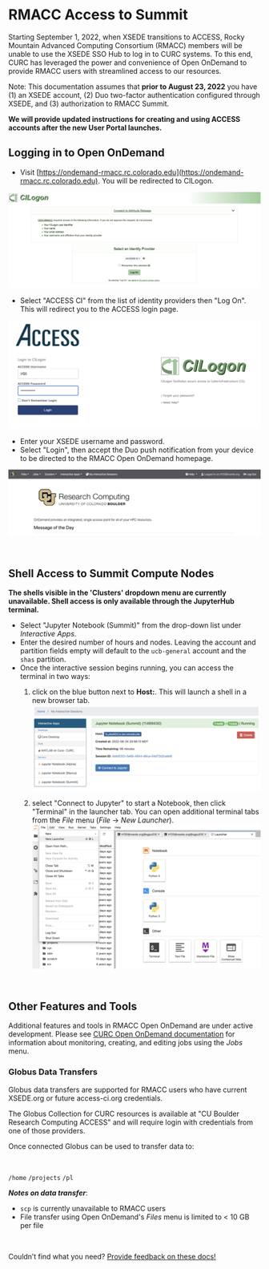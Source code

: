 # RMACC Access to Summit 

Starting September 1, 2022, when XSEDE transitions to ACCESS, Rocky Mountain Advanced Computing Consortium (RMACC) members will be unable to use the XSEDE SSO Hub to log in to CURC systems. To this end, CURC has leveraged the power and convenience of Open OnDemand to provide RMACC users with streamlined access to our resources.


Note: This documentation assumes that **prior to August 23, 2022** you have (1) an XSEDE account, (2) Duo two-factor authentication configured through XSEDE, and (3) authorization to RMACC Summit. 

**We will provide updated instructions for creating and using ACCESS accounts after the new User Portal launches.**


## Logging in to Open OnDemand

- Visit [https://ondemand-rmacc.rc.colorado.edu](https://ondemand-rmacc.rc.colorado.edu).
You will be redirected to CILogon.

![](rmacc/cilogon.png)

- Select "ACCESS CI" from the list of identity providers then "Log On". This will redirect you to the ACCESS login page. 
 
![](rmacc/access_cilogon.png)

- Enter your XSEDE username and password.
- Select "Login", then accept the Duo push notification from your device to be directed to the RMACC Open OnDemand homepage.

![](rmacc/ood_homepage.png)

<br>


## Shell Access to Summit Compute Nodes  


**The shells visible in the 'Clusters' dropdown menu are currently unavailable. Shell access is only available through the JupyterHub terminal.**

- Select "Jupyter Notebook (Summit)" from the drop-down list under _Interactive Apps_.
- Enter the desired number of hours and nodes. Leaving the account and partition fields empty will default to the `ucb-general` account and the `shas` partition. 
- Once the interactive session begins running, you can access the terminal in two ways:
    1. click on the blue button next to **Host:**. This will launch a shell in a new browser tab. ![](rmacc/terminal_method1.png) 

    2. select "Connect to Jupyter" to start a Notebook, then click "Terminal" in the launcher tab. You can open additional terminal tabs from the _File_ menu (_File_ -> _New Launcher_).![](rmacc/terminal_method2.png)

<br>

## Other Features and Tools

Additional features and tools in RMACC Open OnDemand are under active development. Please see [CURC Open OnDemand documentation](https://curc.readthedocs.io/en/latest/gateways/OnDemand.html?highlight=Open%20OnDemand#jobs) for information about monitoring, creating, and editing jobs using the _Jobs_
menu. 


### Globus Data Transfers

Globus data transfers are supported for RMACC users who have current XSEDE.org or future access-ci.org credentials.  

The Globus Collection for CURC resources is available at "CU Boulder Research Computing ACCESS" and will require login with credentials from one of those providers.

Once connected Globus can be used to transfer data to:

<br>

`/home`
`/projects`
`/pl`


**_Notes on data transfer_**:
  - `scp` is currently unavailable to RMACC users
  - File transfer using Open OnDemand's _Files_ menu is  limited to < 10 GB per file


<br>

Couldn’t find what you need? [Provide feedback on these docs!](https://docs.google.com/forms/d/e/1FAIpQLSeaoraGl8x_ubyGNEYe3WP2cw_wg6aZM7Dy0v4X5s2ND-06RA/viewform)
